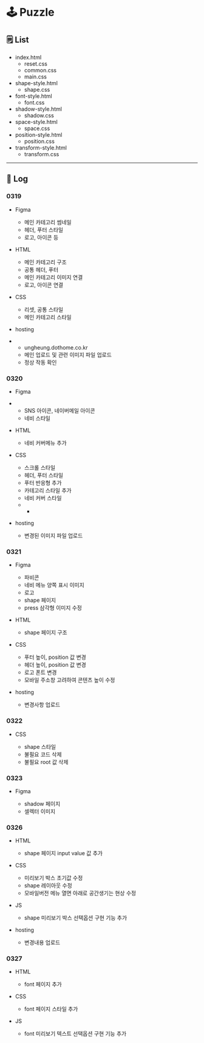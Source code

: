 # 🕹️ Puzzle

## 🗒️ List

-   index.html
    -   reset.css
    -   common.css
    -   main.css
-   shape-style.html
    -   shape.css
-   font-style.html
    -   font.css
-   shadow-style.html
    -   shadow.css
-   space-style.html
    -   space.css
-   position-style.html
    -   position.css
-   transform-style.html
    -   transform.css

---

## 🔖 Log

### 0319

-   Figma

    -   메인 카테고리 썸네일
    -   헤더, 푸터 스타일
    -   로고, 아이콘 등

-   HTML

    -   메인 카테고리 구조
    -   공통 헤더, 푸터
    -   메인 카테고리 이미지 연결
    -   로고, 아이콘 연결

-   CSS

    -   리셋, 공통 스타일
    -   메인 카테고리 스타일

-   hosting
-   -   ungheung.dothome.co.kr
    -   메인 업로드 및 관련 이미지 파일 업로드
    -   정상 작동 확인

### 0320

-   Figma
-   -   SNS 아이콘, 네이버메일 아이콘
    -   네비 스타일

-   HTML

    -   네비 커버메뉴 추가

-   CSS

    -   스크롤 스타일
    -   헤더, 푸터 스타일
    -   푸터 반응형 추가
    -   카테고리 스타일 추가
    -   네비 커버 스타일
    -   -

-   hosting

    -   변경된 이미지 파일 업로드

### 0321

-   Figma

    -   파비콘
    -   네비 메뉴 양쪽 표시 이미지
    -   로고
    -   shape 페이지
    -   press 삼각형 이미지 수정

-   HTML

    -   shape 페이지 구조

-   CSS

    -   푸터 높이, position 값 변경
    -   헤더 높이, position 값 변경
    -   로고 폰트 변경
    -   모바일 주소창 고려하여 콘텐츠 높이 수정

-   hosting

    -   변경사항 업로드

### 0322

-   CSS

    -   shape 스타일
    -   불필요 코드 삭제
    -   불필요 root 값 삭제

### 0323

-   Figma

    -   shadow 페이지
    -   셀렉터 이미지

### 0326

-   HTML

    -   shape 페이지 input value 값 추가

-   CSS

    -   미리보기 박스 초기값 수정
    -   shape 레이아웃 수정
    -   모바일버전 메뉴 열면 아래로 공간생기는 현상 수정

-   JS

    -   shape 미리보기 박스 선택옵션 구현 기능 추가

-   hosting

    -   변경내용 업로드

### 0327

-   HTML

    -   font 페이지 추가

-   CSS

    -   font 페이지 스타일 추가

-   JS

    -   font 미리보기 텍스트 선택옵션 구현 기능 추가
